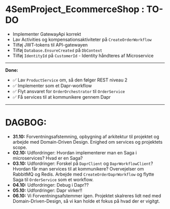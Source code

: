 # 4SemProject_EcommerceShop : **TO-DO**

- Implementer GatewayApi korrekt
- Lav Activities og kompensationsaktiviteter på `CreateOrderWorkflow`
- Tilføj JWT-tokens til API-gatewayen
- Tilføj `Database.EnsureCreated` på `DbContext`
- Tilføj `IdentityId` på `CustomerId` - Identity håndteres af Microservice

---

**Done:**
- ✅ Lav `ProductService` om, så den følger REST niveau 2
- ✅ Implementer som et Dapr-workflow
- ✅ Flyt ansvaret for `OrderOrchestrator` til `OrderService`
- ✅ Få services til at kommunikere gennem Dapr

---

# DAGBOG:

- **31.10:** Forventningsafstemning, opbygning af arkitektur til projektet og arbejde med Domain-Driven Design. Enighed om services og projektets scope.
- **02.10:** Udfordringer: Hvordan implementerer man en Saga i microservices? Hvad er en Saga?
- **03.10:** Udfordringer: Forskel på `DaprClient` og `DaprWorkflowClient`? Hvordan får man services til at kommunikere? Overvejelser om RabbitMQ og Redis. Arbejde med `CreateOrderDaprWorkflow` og flytte Saga til `OrderService` som et workflow.
- **04.10:** Udfordringer: Debug i Dapr??
- **05.10:** Udfordringer: Dapr virker!!
- **06.10:** Vi Forventningsafstemmer igen. Projektet skalreres lidt ned med Domain-Driven-Design, så vi kan holde et fokus på hvad der er vigitgt.

